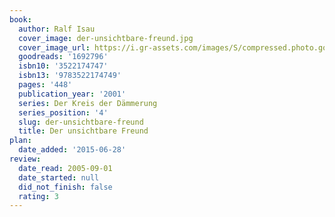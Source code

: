 ```yaml
---
book:
  author: Ralf Isau
  cover_image: der-unsichtbare-freund.jpg
  cover_image_url: https://i.gr-assets.com/images/S/compressed.photo.goodreads.com/books/1186999387l/1692796.jpg
  goodreads: '1692796'
  isbn10: '3522174747'
  isbn13: '9783522174749'
  pages: '448'
  publication_year: '2001'
  series: Der Kreis der Dämmerung
  series_position: '4'
  slug: der-unsichtbare-freund
  title: Der unsichtbare Freund
plan:
  date_added: '2015-06-28'
review:
  date_read: 2005-09-01
  date_started: null
  did_not_finish: false
  rating: 3
---
```

